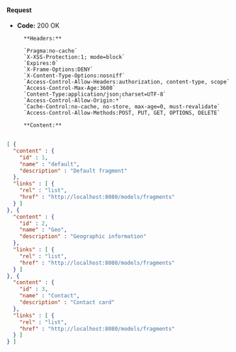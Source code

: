 #### Request

* **Code:** 200 OK

        **Headers:**

        `Pragma:no-cache`
        `X-XSS-Protection:1; mode=block`
        `Expires:0`
        `X-Frame-Options:DENY`
        `X-Content-Type-Options:nosniff`
        `Access-Control-Allow-Headers:authorization, content-type, scope`
        `Access-Control-Max-Age:3600`
        `Content-Type:application/json;charset=UTF-8`
        `Access-Control-Allow-Origin:*`
        `Cache-Control:no-cache, no-store, max-age=0, must-revalidate`
        `Access-Control-Allow-Methods:POST, PUT, GET, OPTIONS, DELETE`

        **Content:**

```json
    
[ {
  "content" : {
    "id" : 1,
    "name" : "default",
    "description" : "Default fragment"
  },
  "links" : [ {
    "rel" : "list",
    "href" : "http://localhost:8080/models/fragments"
  } ]
}, {
  "content" : {
    "id" : 2,
    "name" : "Geo",
    "description" : "Geographic information"
  },
  "links" : [ {
    "rel" : "list",
    "href" : "http://localhost:8080/models/fragments"
  } ]
}, {
  "content" : {
    "id" : 3,
    "name" : "Contact",
    "description" : "Contact card"
  },
  "links" : [ {
    "rel" : "list",
    "href" : "http://localhost:8080/models/fragments"
  } ]
} ]
```
